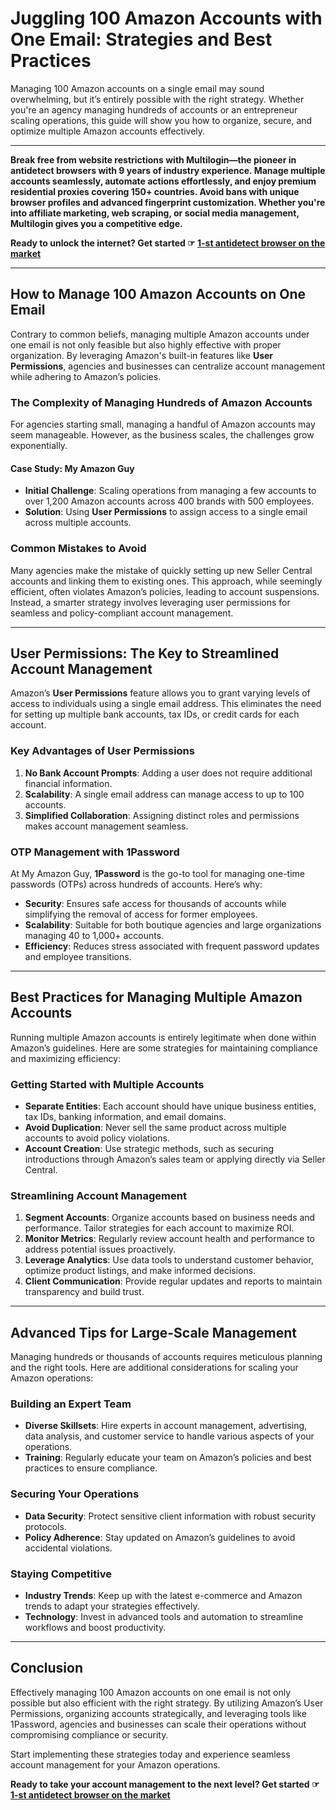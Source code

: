 # Juggling 100 Amazon Accounts with One Email: Strategies and Best Practices

Managing 100 Amazon accounts on a single email may sound overwhelming, but it’s entirely possible with the right strategy. Whether you're an agency managing hundreds of accounts or an entrepreneur scaling operations, this guide will show you how to organize, secure, and optimize multiple Amazon accounts effectively.

---

**Break free from website restrictions with Multilogin—the pioneer in antidetect browsers with 9 years of industry experience. Manage multiple accounts seamlessly, automate actions effortlessly, and enjoy premium residential proxies covering 150+ countries. Avoid bans with unique browser profiles and advanced fingerprint customization. Whether you're into affiliate marketing, web scraping, or social media management, Multilogin gives you a competitive edge.**

**Ready to unlock the internet? Get started ☞ [1-st antidetect browser on the market](https://bit.ly/multIlogin)**

---

## How to Manage 100 Amazon Accounts on One Email

Contrary to common beliefs, managing multiple Amazon accounts under one email is not only feasible but also highly effective with proper organization. By leveraging Amazon's built-in features like **User Permissions**, agencies and businesses can centralize account management while adhering to Amazon’s policies.

### The Complexity of Managing Hundreds of Amazon Accounts

For agencies starting small, managing a handful of Amazon accounts may seem manageable. However, as the business scales, the challenges grow exponentially.

#### Case Study: My Amazon Guy

- **Initial Challenge**: Scaling operations from managing a few accounts to over 1,200 Amazon accounts across 400 brands with 500 employees.
- **Solution**: Using **User Permissions** to assign access to a single email across multiple accounts.

### Common Mistakes to Avoid

Many agencies make the mistake of quickly setting up new Seller Central accounts and linking them to existing ones. This approach, while seemingly efficient, often violates Amazon’s policies, leading to account suspensions. Instead, a smarter strategy involves leveraging user permissions for seamless and policy-compliant account management.

---

## User Permissions: The Key to Streamlined Account Management

Amazon’s **User Permissions** feature allows you to grant varying levels of access to individuals using a single email address. This eliminates the need for setting up multiple bank accounts, tax IDs, or credit cards for each account.

### Key Advantages of User Permissions

1. **No Bank Account Prompts**: Adding a user does not require additional financial information.
2. **Scalability**: A single email address can manage access to up to 100 accounts.
3. **Simplified Collaboration**: Assigning distinct roles and permissions makes account management seamless.

### OTP Management with 1Password

At My Amazon Guy, **1Password** is the go-to tool for managing one-time passwords (OTPs) across hundreds of accounts. Here’s why:

- **Security**: Ensures safe access for thousands of accounts while simplifying the removal of access for former employees.
- **Scalability**: Suitable for both boutique agencies and large organizations managing 40 to 1,000+ accounts.
- **Efficiency**: Reduces stress associated with frequent password updates and employee transitions.

---

## Best Practices for Managing Multiple Amazon Accounts

Running multiple Amazon accounts is entirely legitimate when done within Amazon’s guidelines. Here are some strategies for maintaining compliance and maximizing efficiency:

### Getting Started with Multiple Accounts

- **Separate Entities**: Each account should have unique business entities, tax IDs, banking information, and email domains.
- **Avoid Duplication**: Never sell the same product across multiple accounts to avoid policy violations.
- **Account Creation**: Use strategic methods, such as securing introductions through Amazon’s sales team or applying directly via Seller Central.

### Streamlining Account Management

1. **Segment Accounts**: Organize accounts based on business needs and performance. Tailor strategies for each account to maximize ROI.
2. **Monitor Metrics**: Regularly review account health and performance to address potential issues proactively.
3. **Leverage Analytics**: Use data tools to understand customer behavior, optimize product listings, and make informed decisions.
4. **Client Communication**: Provide regular updates and reports to maintain transparency and build trust.

---

## Advanced Tips for Large-Scale Management

Managing hundreds or thousands of accounts requires meticulous planning and the right tools. Here are additional considerations for scaling your Amazon operations:

### Building an Expert Team

- **Diverse Skillsets**: Hire experts in account management, advertising, data analysis, and customer service to handle various aspects of your operations.
- **Training**: Regularly educate your team on Amazon’s policies and best practices to ensure compliance.

### Securing Your Operations

- **Data Security**: Protect sensitive client information with robust security protocols.
- **Policy Adherence**: Stay updated on Amazon’s guidelines to avoid accidental violations.

### Staying Competitive

- **Industry Trends**: Keep up with the latest e-commerce and Amazon trends to adapt your strategies effectively.
- **Technology**: Invest in advanced tools and automation to streamline workflows and boost productivity.

---

## Conclusion

Effectively managing 100 Amazon accounts on one email is not only possible but also efficient with the right strategy. By utilizing Amazon’s User Permissions, organizing accounts strategically, and leveraging tools like 1Password, agencies and businesses can scale their operations without compromising compliance or security.

Start implementing these strategies today and experience seamless account management for your Amazon operations.

**Ready to take your account management to the next level? Get started ☞ [1-st antidetect browser on the market](https://bit.ly/multIlogin)**
